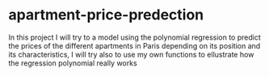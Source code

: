 # apartment-price-predection
In this project I will try to a model using the polynomial regression to predict the prices of the different apartments in Paris depending on its position and its characteristics, I will try also to use my own functions to ellustrate how the regression polynomial really works
